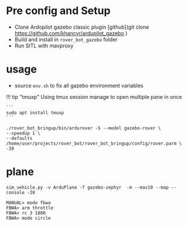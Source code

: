 
# Pre config and Setup
- Clone Ardopilot gazebo classic plugin [github](git clone https://github.com/khancyr/ardupilot_gazebo
)
- Build and install in `rover_bot_gazebo` folder
- Run SITL with mavproxy


# usage
- source `env.sh` to fix all gazebo environment variables

!!! tip "tmuxp"
    Using tmux session manage to open multiple pane in once

    ```
    sudo apt install tmuxp
    ```
     

```
./rover_bot_bringup/bin/ardurover -S --model gazebo-rover \
--speedup 1 \
--defaults /home/user/projects/rover_bot/rover_bot_bringup/config/rover.parm \
-I0
```

# plane
```
sim_vehicle.py -v ArduPlane -f gazebo-zephyr  -m --mav10 --map --console -I0

```

```
MANUAL> mode fbwa
FBWA> arm throttle
FBWA> rc 3 1800
FBWA> mode circle
```